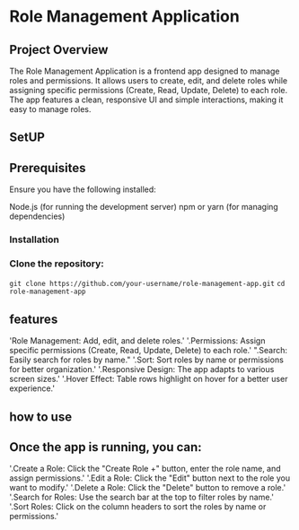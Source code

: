 # Role Management Application
## Project Overview

The Role Management Application is a frontend app designed to manage roles and permissions. It allows users to create, edit, and delete roles while assigning specific permissions (Create, Read, Update, Delete) to each role. The app features a clean, responsive UI and simple interactions, making it easy to manage roles.



## SetUP
## Prerequisites

Ensure you have the following installed:

Node.js (for running the development server)
npm or yarn (for managing dependencies)

### Installation
### Clone the repository:

`git clone https://github.com/your-username/role-management-app.git`
`cd role-management-app`


## features

'Role Management: Add, edit, and delete roles.'
'.Permissions: Assign specific permissions (Create, Read, Update, Delete) to each role.'
".Search: Easily search for roles by name."
'.Sort: Sort roles by name or permissions for better organization.'
'.Responsive Design: The app adapts to various screen sizes.'
'.Hover Effect: Table rows highlight on hover for a better user experience.'

## how to use

## Once the app is running, you can:

'.Create a Role: Click the "Create Role +" button, enter the role name, and assign permissions.'
'.Edit a Role: Click the "Edit" button next to the role you want to modify.'
'.Delete a Role: Click the "Delete" button to remove a role.'
'.Search for Roles: Use the search bar at the top to filter roles by name.'
'.Sort Roles: Click on the column headers to sort the roles by name or permissions.'


